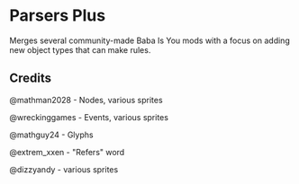 # Parsers Plus
Merges several community-made Baba Is You mods with a focus on adding new object types that can make rules.
## Credits
@mathman2028 - Nodes, various sprites

@wreckinggames - Events, various sprites

@mathguy24 - Glyphs

@extrem_xxen - "Refers" word

@dizzyandy - various sprites
